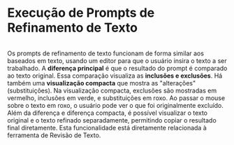 # Execução de Prompts de Refinamento de Texto

<figure><img src="https://github.com/user-attachments/assets/db001c9d-02e7-4365-aabd-d79ca3d95b3a" alt=""><figcaption></figcaption></figure>

Os prompts de refinamento de texto funcionam de forma similar aos baseados em texto, usando um editor para que o usuário insira o texto a ser trabalhado. A **diferença principal** é que o resultado do prompt é comparado ao texto original. Essa comparação visualiza as **inclusões e exclusões**. Há também uma **visualização compacta** que mostra as "alterações" (substituições). Na visualização compacta, exclusões são mostradas em vermelho, inclusões em verde, e substituições em roxo. Ao passar o mouse sobre o texto em roxo, o usuário pode ver o que foi originalmente excluído. Além da diferença e diferença compacta, é possível visualizar o texto original e o texto refinado separadamente, permitindo copiar o resultado final diretamente. Esta funcionalidade está diretamente relacionada à ferramenta de Revisão de Texto.
